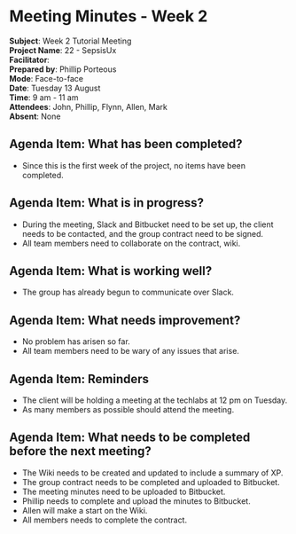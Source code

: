 # Meeting Minutes - Week 2

**Subject**: Week 2 Tutorial Meeting  
**Project Name**: 22 - SepsisUx  
**Facilitator**:  
**Prepared by**: Phillip Porteous  
**Mode**: Face-to-face  
**Date**: Tuesday 13 August  
**Time**: 9 am - 11 am  
**Attendees**: John, Phillip, Flynn, Allen, Mark  
**Absent**: None  

## Agenda Item: What has been completed?
- Since this is the first week of the project, no items have been completed.

## Agenda Item: What is in progress?
- During the meeting, Slack and Bitbucket need to be set up, the client needs to be contacted, and the group contract need to be signed.
- All team members need to collaborate on the contract, wiki.

## Agenda Item: What is working well?
- The group has already begun to communicate over Slack.

## Agenda Item: What needs improvement?
- No problem has arisen so far.
- All team members need to be wary of any issues that arise.

## Agenda Item: Reminders
- The client will be holding a meeting at the techlabs at 12 pm on Tuesday.
- As many members as possible should attend the meeting.

## Agenda Item: What needs to be completed before the next meeting?
- The Wiki needs to be created and updated to include a summary of XP.
- The group contract needs to be completed and uploaded to Bitbucket.
- The meeting minutes need to be uploaded to Bitbucket.
- Phillip needs to complete and upload the minutes to Bitbucket.
- Allen will make a start on the Wiki.
- All members needs to complete the contract.
